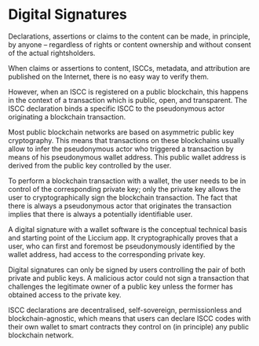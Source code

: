 # Digital Signatures

Declarations, assertions or claims to the content can be made, in principle, by anyone – regardless of rights or content ownership and without consent of the actual rightsholders.

When claims or assertions to content, ISCCs, metadata, and attribution are published on the Internet, there is no easy way to verify them.

However, when an ISCC is registered on a public blockchain, this happens in the context of a transaction which is public, open, and transparent. The ISCC declaration binds a specific ISCC to the pseudonymous actor originating a blockchain transaction.

Most public blockchain networks are based on asymmetric public key cryptography. This means that transactions on these blockchains usually allow to infer the pseudonymous actor who triggered a transaction by means of his pseudonymous wallet address. This public wallet address is derived from the public key controlled by the user.

To perform a blockchain transaction with a wallet, the user needs to be in control of the corresponding private key; only the private key allows the user to cryptographically sign the blockchain transaction. The fact that there is always a pseudonymous actor that originates the transaction implies that there is always a potentially identifiable user.

A digital signature with a wallet software is the conceptual technical basis and starting point of the Liccium app. It cryptographically proves that a user, who can first and foremost be pseudonymously identified by the wallet address, had access to the corresponding private key.

Digital signatures can only be signed by users controlling the pair of both private and public keys. A malicious actor could not sign a transaction that challenges the legitimate owner of a public key unless the former has obtained access to the private key.

ISCC declarations are decentralised, self-sovereign, permissionless and blockchain-agnostic, which means that users can declare ISCC codes with their own wallet to smart contracts they control on (in principle) any public blockchain network.
